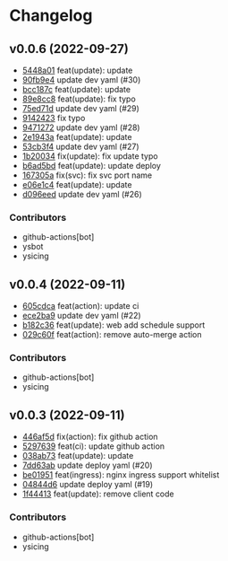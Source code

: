 # Changelog

## v0.0.6 (2022-09-27)

 * [5448a01](https://github.com/ysicing/cloudflow/commit/5448a01e7d46fa268faeb33d68141e523fdbb0a5) feat(update): update
 * [90fb9e4](https://github.com/ysicing/cloudflow/commit/90fb9e4c65e34d7bbdd52a0671f8d260408a51c3) update dev yaml (#30)
 * [bcc187c](https://github.com/ysicing/cloudflow/commit/bcc187c29fd4ff9e65cceb5c1906917c68c5b054) feat(update): update
 * [89e8cc8](https://github.com/ysicing/cloudflow/commit/89e8cc83579e9ccfa87432c0318dfb2ee24f5c60) feat(update): fix typo
 * [75ed71d](https://github.com/ysicing/cloudflow/commit/75ed71d3bd5f29dce073120ed73c8e8059b41967) update dev yaml (#29)
 * [9142423](https://github.com/ysicing/cloudflow/commit/914242375627fb7bb4383526bcbb4656a4c3cd99) fix typo
 * [9471272](https://github.com/ysicing/cloudflow/commit/947127251ad1d13e3828a7703b9a9dedbd62c7b0) update dev yaml (#28)
 * [2e1943a](https://github.com/ysicing/cloudflow/commit/2e1943ab030955dc6f2ede82547ea7a224146be5) feat(update): update
 * [53cb3f4](https://github.com/ysicing/cloudflow/commit/53cb3f49e65f777a700c7ff76dcb83862b7a63bc) update dev yaml (#27)
 * [1b20034](https://github.com/ysicing/cloudflow/commit/1b20034699f4bee3c8c74f99e2019ac12e9ab9cf) fix(update): fix update typo
 * [b6ad5bd](https://github.com/ysicing/cloudflow/commit/b6ad5bd7c53abca966262374df616875b49ccadc) feat(update): update deploy
 * [167305a](https://github.com/ysicing/cloudflow/commit/167305ad8f42e58c30f1680cd8bdd472b3e5cd23) fix(svc): fix svc port name
 * [e06e1c4](https://github.com/ysicing/cloudflow/commit/e06e1c41c92048a4c011a673c521e20434cac552) feat(update): update
 * [d096eed](https://github.com/ysicing/cloudflow/commit/d096eedcd64b613a482405ebfbc24fcc36baefaa) update dev yaml (#26)

### Contributors

 * github-actions[bot]
 * ysbot
 * ysicing

## v0.0.4 (2022-09-11)

 * [605cdca](https://github.com/ysicing/cloudflow/commit/605cdcab4ebca0992453f3e559653d8a5bc17bbb) feat(action): update ci
 * [ece2ba9](https://github.com/ysicing/cloudflow/commit/ece2ba999d9007b4f802fde8b68c8a127886a6c5) update dev yaml (#22)
 * [b182c36](https://github.com/ysicing/cloudflow/commit/b182c364ea7797c46c54ae68c73c03f399ced41f) feat(update): web add schedule support
 * [029c60f](https://github.com/ysicing/cloudflow/commit/029c60fd44b39b63d4a07631dbf8d6b628c77091) feat(action): remove auto-merge action

### Contributors

 * github-actions[bot]
 * ysicing

## v0.0.3 (2022-09-11)

 * [446af5d](https://github.com/ysicing/cloudflow/commit/446af5dc6b2056b9fec099dbd722d8af257d8158) fix(action): fix github action
 * [5297639](https://github.com/ysicing/cloudflow/commit/5297639a87640893e7bad53437776eb2774c7ca7) feat(ci): update github action
 * [038ab73](https://github.com/ysicing/cloudflow/commit/038ab73465928c62261ce6389b91d93430801d92) feat(update): update
 * [7dd63ab](https://github.com/ysicing/cloudflow/commit/7dd63abced8e4d76f789c2bfcfece13c37ca11e2) update deploy yaml (#20)
 * [be01951](https://github.com/ysicing/cloudflow/commit/be01951662625f62173ee03c3d9564bfadd61232) feat(ingress): nginx ingress support whitelist
 * [04844d6](https://github.com/ysicing/cloudflow/commit/04844d6236d3fc7838c3fb5a8aafb5cd3e64d134) update deploy yaml (#19)
 * [1f44413](https://github.com/ysicing/cloudflow/commit/1f44413cd88c45d8c641ea28bd84a3ffd6bf1dde) feat(update): remove client code

### Contributors

 * github-actions[bot]
 * ysicing


